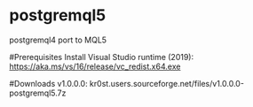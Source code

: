 # postgremql5
postgremql4 port to MQL5

#Prerequisites
Install Visual Studio runtime (2019): https://aka.ms/vs/16/release/vc_redist.x64.exe

#Downloads
v1.0.0.0: kr0st.users.sourceforge.net/files/v1.0.0.0-postgremql5.7z
